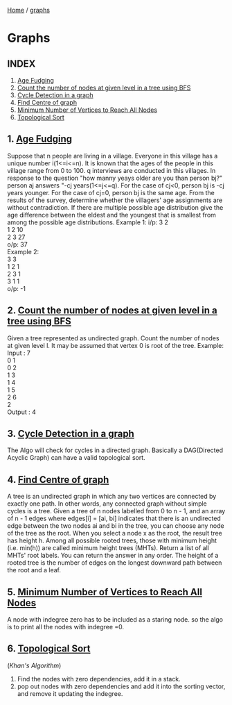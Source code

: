[Home](https://github.com/kanti170102041/Code_Bank/tree/kanti170102041-patch-1) / [graphs](https://github.com/kanti170102041/Code_Bank/tree/kanti170102041-patch-1/Graphs)
# Graphs

## INDEX
1. [Age Fudging](README.md#1-age-fudging)
2. [Count the number of nodes at given level in a tree using BFS](README.md#2-count-the-number-of-nodes-at-given-level-in-a-tree-using-bfs)
3. [Cycle Detection in a graph](README.md#3-cycle-detection-in-a-graph)
4. [Find Centre of graph](README.md#4-find-centre-of-graph)
5. [Minimum Number of Vertices to Reach All Nodes](README.md#5-minimum-number-of-vertices-to-reach-all-nodes)
6. [Topological Sort](README.md#6-topological-sort)




## 1. [Age Fudging](https://github.com/kanti170102041/Code_Bank/blob/kanti170102041-patch-1/Graphs/Codes/Age%20Fudging)

Suppose that n people are living in a village. Everyone in this village has a unique number i(1<=i<=n). It is known that the ages of the people in this village range from 0 to 100.
q interviews are conducted in this villages. In response to the question "how manny yeays older are you than person bj?" person aj answers "-cj years(1<=j<=q). For the case of cj<0, person bj is -cj years younger. For the case of cj=0, person bj is the same age.
From the results of the survey, determine whether the villagers' age assignments are without contradiction. If there are multiple possible age distribution give the age difference between the eldest and the youngest that is smallest from among the possible age distributions.
Example 1:
i/p:
  3 2<br />
  1 2 10<br />
  2 3 27<br />
o/p: 37<br />
Example 2:<br />
  3 3<br />
  1 2 1<br />
  2 3 1<br />
  3 1 1<br />
o/p: -1

## 2. [Count the number of nodes at given level in a tree using BFS](https://github.com/kanti170102041/Code_Bank/blob/kanti170102041-patch-1/Graphs/Codes/Count%20the%20number%20of%20nodes%20at%20given%20level%20in%20a%20tree%20using%20BFS)

Given a tree represented as undirected graph. Count the number of nodes at given level l. It may be assumed that vertex 0 is root of the tree.
Example:
Input :   7<br />
          0 1<br />
          0 2<br />
          1 3<br />
          1 4<br />
          1 5<br />
          2 6<br />
          2<br />
Output :  4

## 3. [Cycle Detection in a graph](https://github.com/kanti170102041/Code_Bank/blob/kanti170102041-patch-1/Graphs/Codes/Cycle%20Detection%20in%20a%20graph)

The Algo will check for cycles in a directed graph. Basically a DAG(Directed Acyclic Graph) can have a valid topological sort.

## 4. [Find Centre of graph](https://github.com/kanti170102041/Code_Bank/blob/kanti170102041-patch-1/Graphs/Codes/Find%20Centre%20of%20graph)
      
A tree is an undirected graph in which any two vertices are connected by exactly one path. In other words, any connected graph without simple cycles is a tree.
Given a tree of n nodes labelled from 0 to n - 1, and an array of n - 1 edges where edges[i] = [ai, bi] indicates that there is an undirected edge between the two nodes ai and bi in the tree,
you can choose any node of the tree as the root. When you select a node x as the root, the result tree has height h. Among all possible rooted trees, those with minimum height (i.e. min(h))  are called minimum height trees (MHTs).
Return a list of all MHTs' root labels. You can return the answer in any order.
The height of a rooted tree is the number of edges on the longest downward path between the root and a leaf.

## 5. [Minimum Number of Vertices to Reach All Nodes](https://github.com/kanti170102041/Code_Bank/blob/kanti170102041-patch-1/Graphs/Codes/Minimum%20Number%20of%20Vertices%20to%20Reach%20All%20Nodes)
A node with indegree zero has to be included as a staring node.
so the algo is to print all the nodes with indegree =0.

## 6. [Topological Sort](https://github.com/kanti170102041/Code_Bank/blob/kanti170102041-patch-1/Graphs/Codes/Topological%20Sort(Khan's%20Algorithm))
(*Khan's Algorithm*)
1. Find the nodes with zero dependencies, add it in a stack.
2. pop out nodes with zero dependencies and add it into the sorting vector, and remove it updating the indegree.
